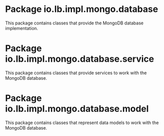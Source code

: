 # Package io.lb.impl.mongo.database
This package contains classes that provide the MongoDB database implementation.

# Package io.lb.impl.mongo.database.service
This package contains classes that provide services to work with the MongoDB database.

# Package io.lb.impl.mongo.database.model
This package contains classes that represent data models to work with the MongoDB database.